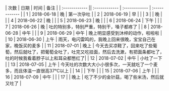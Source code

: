 
| 次数 |  日期 | 时间  | 备注 |
| :------------ || :------------ | :------------ | :------------ |
| 1 | 2018-06-18  | 晚  | 第一次孕吐 |
| 2 | 2018-06-19  | 早  |  |
| 3 |  | 晚  |  |
| 4 | 2018-06-22 | 晚  |  |
| 5 | 2018-06-23 | 晚  |  |
| 6 | 2018-06-24 | 下午  |  |
| 7 | 2018-06-26 | 晚  | 吐的特别多，特别严重，特别干，嗓子都疼了 |
| 8 | 2018-06-28 | 中午  |  |
| 9 | 2018-06-29 | 中午  | 晚上明显感受到沐梓的动作，啦啦啦 |
| 10 | 2018-06-30 | 上午  | 雨天，电闪雷鸣的，我晚上回来很晚，宝宝自己在家，晚饭买的麦多 |
| 11 | 2018-07-01 | 晚上  | 今天去买凉鞋了，回来吃了些葡萄，然后就吐了，把葡萄全吐了，吐完又吃挂面，然后去洗漱，有把面条都吐了，吐的时候我看着脖子以上和耳朵都憋红了|
| 12 | 2018-07-02 | 中午  | 小吐了一下 |
| 13 | 2018-07-05 | 上午  | 今天吐的次数大大小小很多次，一天就吃了一个麦多，而且体温一直很高37℃以上 |
| 14 |  | 下午  |  |
| 15 | 2018-07-06 | 上午  |  |
| 16 | 2018-07-09 | 中午  |  |
| 17 |  | 晚上  | 吃了不少的金针菇，喝了些米汤，然后就又吐了 |

